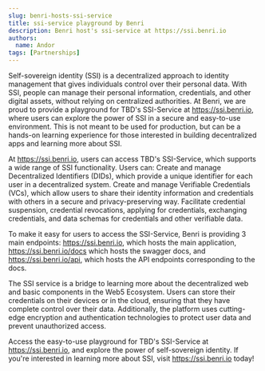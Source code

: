 ```yaml
---
slug: benri-hosts-ssi-service
title: ssi-service playground by Benri
description: Benri host's ssi-service at https://ssi.benri.io
authors:
  name: Andor
tags: [Partnerships]
---
```


<!--truncate-->

Self-sovereign identity (SSI) is a decentralized approach to identity management that gives individuals control over their personal data. With SSI, people can manage their personal information, credentials, and other digital assets, without relying on centralized authorities. At Benri, we are proud to provide a playground for TBD's SSI-Service at https://ssi.benri.io, where users can explore the power of SSI in a secure and easy-to-use environment. This is not meant to be used for production, but can be a hands-on learning experience for those interested in building decentralized apps and learning more about SSI.

At https://ssi.benri.io, users can access TBD's SSI-Service, which supports a wide range of SSI functionality. Users can:
Create and manage Decentralized Identifiers (DIDs), which provide a unique identifier for each user in a decentralized system.
Create and manage Verifiable Credentials (VCs), which allow users to share their identity information and credentials with others in a secure and privacy-preserving way.
Facilitate credential suspension, credential revocations, applying for credentials, exchanging credentials, and data schemas for credentials and other verifiable data.

To make it easy for users to access the SSI-Service, Benri is providing 3 main endpoints: https://ssi.benri.io, which hosts the main application, https://ssi.benri.io/docs which hosts the swagger docs, and https://ssi.benri.io/api, which hosts the API endpoints corresponding to the docs.

The SSI service is a bridge to learning more about the decentralized web and basic components in the Web5 Ecosystem. Users can store their credentials on their devices or in the cloud, ensuring that they have complete control over their data. Additionally, the platform uses cutting-edge encryption and authentication technologies to protect user data and prevent unauthorized access.

Access the easy-to-use playground for TBD's SSI-Service at https://ssi.benri.io, and explore the power of self-sovereign identity. If you're interested in learning more about SSI, visit https://ssi.benri.io today!
